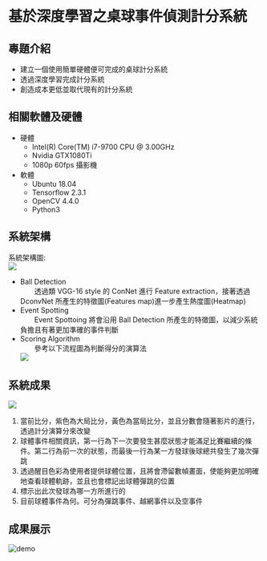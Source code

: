 # 基於深度學習之桌球事件偵測計分系統
## 專題介紹
* 建立一個使用簡單硬體便可完成的桌球計分系統
* 透過深度學習完成計分系統
* 創造成本更低並取代現有的計分系統

## 相關軟體及硬體
* 硬體
    * Intel(R) Core(TM) i7-9700 CPU @ 3.00GHz
    * Nvidia GTX1080Ti
    * 1080p 60fps 攝影機
* 軟體
    * Ubuntu 18.04
    * Tensorflow 2.3.1
    * OpenCV 4.4.0
    * Python3

## 系統架構
系統架構圖:<br/>
![](https://i.imgur.com/SpbtqXd.png) <br/>
* Ball Detection <br/>
　　透過類 VGG-16 style 的 ConNet 進行 Feature extraction，接著透過 DconvNet 所產生的特徵圖(Features map)進一步產生熱度圖(Heatmap)
* Event Spotting <br/>
　　Event Spottoing 將會沿用 Ball Detection 所產生的特徵圖，以減少系統負擔且有著更加準確的事件判斷
* Scoring Algorithm <br/>
　　參考以下流程圖為判斷得分的演算法 <br/>
![](https://i.imgur.com/y0zVYHO.png)

## 系統成果
![](https://i.imgur.com/mBmOaM4.png)
1. 當前比分，紫色為大局比分，黃色為當局比分，並且分數會隨著影片的進行，透過計分演算分來改變
2. 球體事件相關資訊，第一行為下一次要發生甚麼狀態才能滿足比賽繼續的條件。第二行為前一次的狀態，而最後一行為某一方發球後球總共發生了幾次彈跳
3. 透過醒目色彩為使用者提供球體位置，且將會滯留數幀畫面，使能夠更加明確地查看球體軌跡，並且也會標記出球體彈跳的位置
4. 標示出此次發球為哪一方所進行的
5. 目前球體事件為何。可分為彈跳事件、越網事件以及空事件

## 成果展示
![demo](./demo.gif)
